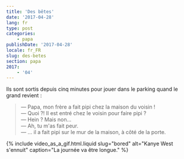 ```yaml
---
title: 'Des bêtes'
date: '2017-04-28'
lang: fr
type: post
categories:
    - papa
publishDate: '2017-04-28'
locale: fr_FR
slug: des-betes
section: papa
2017:
    - '04'
---
```


Ils sont sortis depuis cinq minutes pour jouer dans le parking quand le grand revient :

<!--more-->

> — Papa, mon frère a fait pipi chez la maison du voisin !  
> — Quoi ?! Il est entré chez le voisin pour faire pipi ?  
> — Hein ? Mais non…  
> — Ah, tu m'as fait peur.  
> — … il a fait pipi sur le mur de la maison, à côté de la porte.  

{% include video_as_a_gif.html.liquid
    slug="bored"
    alt="Kanye West s'ennuit"
    caption="La journée va être longue."
%}